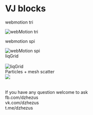 # VJ blocks 

webmotion tri

![webMotion tri](https://github.com/dzhezus/touchdesigner/blob/master/SOP/Pictures/webMotion_tri.jpg)

webmotion spi

![webMotion spi](https://github.com/dzhezus/touchdesigner/blob/master/SOP/Pictures/webMotion_spi.jpg)
<br/>
liqGrid
<br/><br/>
![liqGrid](https://github.com/dzhezus/touchdesigner/blob/master/SOP/Pictures/Annotation%202019-09-29%20144046.jpg)
<br/>
Particles + mesh scatter   
![](https://github.com/dzhezus/touchdesigner/blob/master/SOP/Pictures/boo%202.jpg)
<br/>  
<br/>
If you have any question welcome to ask <br/>
fb.com/dzhezus  
vk.com/dzhezus  
t.me/dzhezus  
